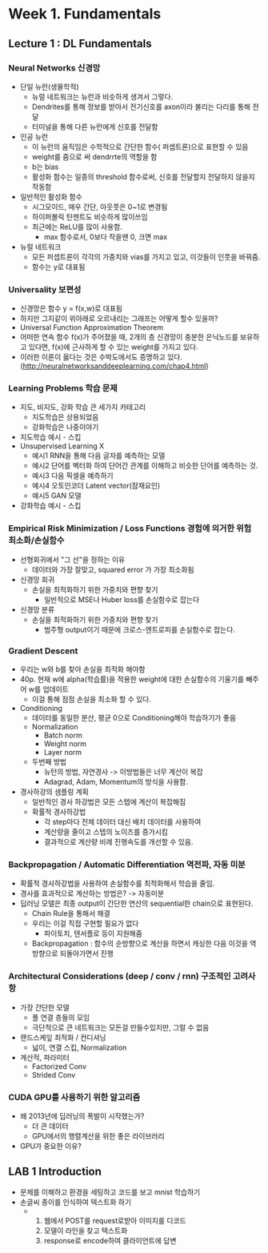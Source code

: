 # Week 1.  Fundamentals

## Lecture 1 : DL Fundamentals

### Neural Networks 신경망

- 단일 뉴런(생물학적)
  - 뉴럴 네트워크는 뉴런과 비슷하게 생겨서 그렇다.
  - Dendrites를 통해 정보를 받아서 전기신호를 axon이라 불리는 다리를 통해 전달
  - 터미널을 통해 다른 뉴런에게 신호를 전달함
- 인공 뉴런
  - 이 뉴런의 움직임은 수학적으로 간단한 함수( 퍼셉트론)으로 표현할 수 있음
  - weight를 줌으로 써 dendrrte의 역할을 함
  - b는 bias
  - 활성화 함수는 일종의 threshold 함수로써, 신호를 전달할지 전달하지 않을지 작동함
- 일반적인 활성화 함수
  - 시그모이드, 매우 간단, 아웃풋은 0~1로 변경됨
  - 하이퍼볼릭 탄젠트도 비슷하게 많이쓰임
  - 최근에는 ReLU를 많이 사용함.
    - max 함수로서, 0보다 작을땐 0, 크면 max
- 뉴럴 네트워크
  - 모든 퍼셉트론이 각각의 가중치와 vias를 가지고 있고, 이것들이 인풋을 바꿔줌.
  - 함수는 y로 대표됨

### Universality 보편성

- 신경망은 함수 y = f(x,w)로 대표됨
- 하지만 그지같이 위아래로 오르내리는 그래프는 어떻게 할수 있을까?
-  Universal Function Approximation Theorem
  - 어떠한 연속 함수 f(x)가 주어졌을 때, 2개의 층 신경망이 충분한 은닉노드를 보유하고 있다면,  f(x)에 근사하게 할 수 있는 weight를 가지고 있다.
  - 이러한 이론이 옳다는 것은 수박도에서도 증명하고 있다.(http://neuralnetworksanddeeplearning.com/chap4.html)

### Learning Problems 학습 문제

- 지도, 비지도, 강화 학습 큰 세가지 카테고리
  - 지도학습은 상용되었음
  - 강화학습은 나중이야기
- 지도학습 예시 - 스킵
- Unsupervised Learning X
  - 예시1 RNN을 통해 다음 글자를 예측하는 모델
  - 예시2 단어를 벡터화 하여 단어간 관계를 이해하고 비슷한 단어를 예측하는 것.
  - 예시3 다음 픽셀을 예측하기
  - 예시4 오토인코더 Latent vector(잠재요인)
  - 예시5 GAN 모델
- 강화학습 예시 - 스킵

### Empirical Risk Minimization / Loss Functions  경험에 의거한 위험 최소화/손실함수

- 선형회귀에서 "그 선"을 정하는 이유
  - 데이터와 가장 잘맞고, squared error 가 가장 최소화됨
- 신경망 회귀
  - 손실을 최적화하기 위한 가중치와 편향 찾기
    - 일반적으로 MSE나 Huber loss를 손실함수로 잡는다
- 신경망 분류
  - 손실을 최적화하기 위한 가중치와 편향 찾기
    - 범주형 output이기 때문에 크로스-엔트로피를 손실함수로 잡는다.

### Gradient Descent

- 우리는 w와 b를 찾아 손실을 최적화 해야함
- 40p. 현재 w에 alpha(학습률)을 적용한 weight에 대한 손실함수의 기울기를 빼주어 w를 업데이트
  - 이걸 통해 점점 손실을 최소화 할 수 있다.
- Conditioning
  - 데이터를 동일한 분산, 평균 0으로 Conditioning해야 학습하기가 좋음
  - Normalization
    - Batch norm
    - Weight norm
    - Layer norm
  - 두번째 방법
    - 뉴턴의 방법, 자연경사 -> 이방법들은 너무 계산이 복잡
    - Adagrad, Adam, Momentum의 방식을 사용함.
- 경사하강의 샘플링 계획
  - 일반적인 경사 하강법은 모든 스텝에 계산이 복잡해짐
  - 확률적 경사하강법
    - 각 step마다 전체 데이터 대신 배치 데이터를 사용하여
    - 계산량을 줄이고 스텝의 노이즈를 증가시킴
    - 결과적으로 계산량 비례 진행속도를 개선할 수 있음.

### Backpropagation / Automatic Differentiation  역전파, 자동 미분

- 확률적 경사하강법을 사용하여 손실함수를 최적화해서 학습을 줄임.
- 경사를 효과적으로 계산하는 방법은? -> 자동미분
- 딥러닝 모델은 최종 output이 간단한 연산의 sequential한 chain으로 표현된다.
  - Chain Rule을 통해서 해결
  - 우리는 이걸 직접 구현할 필요가 없다
    - 파이토치, 텐서플로 등이 지원해줌
  - Backpropagation : 함수의 순방향으로 계산을 하면서 캐싱한 다음 이것을 역방향으로 되돌아가면서 진행

### Architectural Considerations (deep / conv / rnn)  구조적인 고려사항

- 가장 간단한 모델
  - 풀 연결 층들의 모임
  - 극단적으로 큰 네트워크는 모든걸 만들수있지만, 그럴 수 없음
- 랜드스케잎 최적화 / 컨디셔닝
  - 넓이, 연결 스킵, Normalization
- 계산적, 파라미터
  - Factorized Conv
  - Strided Conv

### CUDA GPU를 사용하기 위한 알고리즘

- 왜 2013년에 딥러닝의 폭발이 시작했는가?
  - 더 큰 데이터
  - GPU에서의 행렬계산을 위한 좋은 라이브러리
- GPU가 중요한 이유?



## LAB 1 Introduction

- 문제를 이해하고 환경을 세팅하고 코드를 보고 mnist 학습하기
- 손글씨 종이를 인식하여 텍스트화 하기
  - 1. 웹에서 POST를 request로받아 이미지를 디코드
    2. 모델이 라인을 찾고 텍스트화
    3. response로 encode하여 클라이언트에 답변